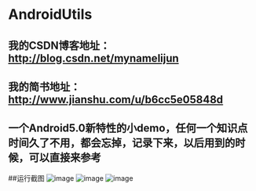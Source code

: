 # AndroidUtils
## 我的CSDN博客地址：http://blog.csdn.net/mynamelijun
## 我的简书地址： http://www.jianshu.com/u/b6cc5e05848d

一个Android5.0新特性的小demo，任何一个知识点时间久了不用，都会忘掉，记录下来，以后用到的时候，可以直接来参考
---
##运行截图
![image](https://github.com/wanglijun93/MaterialDesign/raw/master/jietu/20170609223757.jpg "首页")
![image](https://github.com/wanglijun93/MaterialDesign/raw/master/jietu/20170609223717.jpg "actionBar")
![image](https://github.com/wanglijun93/MaterialDesign/raw/master/jietu/20170609223749.jpg "左侧页面")
